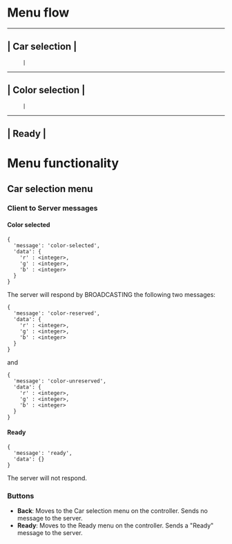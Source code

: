 # Menu flow

---------------------
|   Car selection   |
---------------------
         |
---------------------
|  Color selection  |
---------------------
         |
---------------------
|       Ready       |
---------------------

# Menu functionality

## Car selection menu

### Client to Server messages

#### Color selected
```
{
  'message': 'color-selected',
  'data': {
    'r' : <integer>,
    'g' : <integer>,
    'b' : <integer>
  }
}
```

The server will respond by BROADCASTING the following two messages:

```
{
  'message': 'color-reserved',
  'data': {
    'r' : <integer>,
    'g' : <integer>,
    'b' : <integer>
  }
}
```

and


```
{
  'message': 'color-unreserved',
  'data': {
    'r' : <integer>,
    'g' : <integer>,
    'b' : <integer>
  }
}
```

#### Ready
```
{
  'message': 'ready',
  'data': {}
}
```

The server will not respond.

### Buttons

* **Back**: Moves to the Car selection menu on the controller. Sends no message to the server.
* **Ready**: Moves to the Ready menu on the controller. Sends a "Ready" message to the server.

